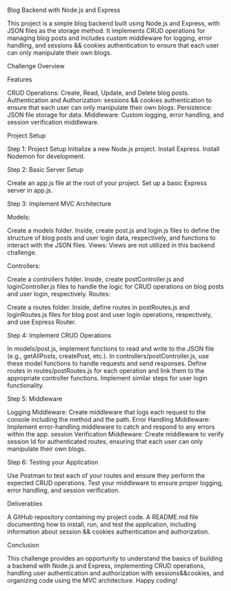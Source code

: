 Blog Backend with Node.js and Express

This project is a simple blog backend built using Node.js and Express, with JSON files as the storage method. It implements CRUD operations for managing blog posts and includes custom middleware for logging, error handling, and sessions && cookies authentication to ensure that each user can only manipulate their own blogs.

Challenge Overview

Features

CRUD Operations: Create, Read, Update, and Delete blog posts.
Authentication and Authorization: sessions && cookies authentication to ensure that each user can only manipulate their own blogs.
Persistence: JSON file storage for data.
Middleware: Custom logging, error handling, and session verification middleware.

Project Setup

Step 1: Project Setup
Initialize a new Node.js project.
Install Express.
Install Nodemon for development.

Step 2: Basic Server Setup

Create an app.js file at the root of your project.
Set up a basic Express server in app.js.

Step 3: Implement MVC Architecture

Models:

Create a models folder. Inside, create post.js and login.js files to define the structure of blog posts and user login data, respectively, and functions to interact with the JSON files.
Views: Views are not utilized in this backend challenge.

Controllers:

Create a controllers folder. Inside, create postController.js and loginController.js files to handle the logic for CRUD operations on blog posts and user login, respectively.
Routes:

Create a routes folder. Inside, define routes in postRoutes.js and loginRoutes.js files for blog post and user login operations, respectively, and use Express Router.

Step 4: Implement CRUD Operations

In models/post.js, implement functions to read and write to the JSON file (e.g., getAllPosts, createPost, etc.).
In controllers/postController.js, use these model functions to handle requests and send responses.
Define routes in routes/postRoutes.js for each operation and link them to the appropriate controller functions.
Implement similar steps for user login functionality.

Step 5: Middleware

Logging Middleware: Create middleware that logs each request to the console including the method and the path.
Error Handling Middleware: Implement error-handling middleware to catch and respond to any errors within the app.
session Verification Middleware: Create middleware to verify session Id for authenticated routes, ensuring that each user can only manipulate their own blogs.

Step 6: Testing your Application

Use Postman to test each of your routes and ensure they perform the expected CRUD operations.
Test your middleware to ensure proper logging, error handling, and session verification.

Deliverables

A GitHub repository containing my project code.
A README.md file documenting how to install, run, and test the application, including information about session && cookies authentication and authorization.

Conclusion

This challenge provides an opportunity to understand the basics of building a backend with Node.js and Express, implementing CRUD operations, handling user authentication and authorization with sessions&&cookies, and organizing code using the MVC architecture. Happy coding!